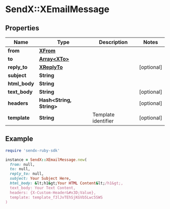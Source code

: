 # SendX::XEmailMessage

## Properties

| Name | Type | Description | Notes |
| ---- | ---- | ----------- | ----- |
| **from** | [**XFrom**](XFrom.md) |  |  |
| **to** | [**Array&lt;XTo&gt;**](XTo.md) |  |  |
| **reply_to** | [**XReplyTo**](XReplyTo.md) |  | [optional] |
| **subject** | **String** |  |  |
| **html_body** | **String** |  |  |
| **text_body** | **String** |  | [optional] |
| **headers** | **Hash&lt;String, String&gt;** |  | [optional] |
| **template** | **String** | Template identifier | [optional] |

## Example

```ruby
require 'sendx-ruby-sdk'

instance = SendX::XEmailMessage.new(
  from: null,
  to: null,
  reply_to: null,
  subject: Your Subject Here,
  html_body: &lt;h1&gt;Your HTML Content&lt;/h1&gt;,
  text_body: Your Text Content,
  headers: {X-Custom-Header&#x3D;Value},
  template: template_f3lJvTEhSjKGVb5Lwc5SWS
)
```

